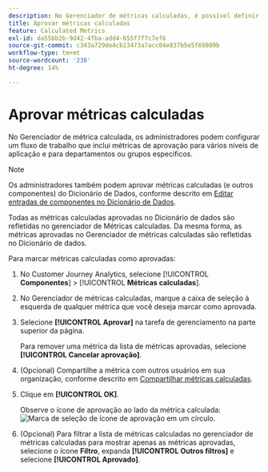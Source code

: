 ```yaml
---
description: No Gerenciador de métricas calculadas, é possível definir um fluxo de trabalho que inclua métricas de aprovação para vários níveis de aplicação e para departamentos ou grupos específicos.
title: Aprovar métricas calculadas
feature: Calculated Metrics
exl-id: da55bb2b-9d42-4fba-add4-655f7f7c7ef6
source-git-commit: c343a729de4cb13473a7acc04e837b5e5f69809b
workflow-type: tm+mt
source-wordcount: '238'
ht-degree: 14%

---
```


# Aprovar métricas calculadas

No Gerenciador de métrica calculada, os administradores podem configurar um fluxo de trabalho que inclui métricas de aprovação para vários níveis de aplicação e para departamentos ou grupos específicos.

>[!NOTE]
>
>Os administradores também podem aprovar métricas calculadas (e outros componentes) do Dicionário de Dados, conforme descrito em [Editar entradas de componentes no Dicionário de Dados](/help/components/data-dictionary/edit-entries-data-dictionary.md).
>
>Todas as métricas calculadas aprovadas no Dicionário de dados são refletidas no gerenciador de Métricas calculadas. Da mesma forma, as métricas aprovadas no Gerenciador de métricas calculadas são refletidas no Dicionário de dados.

Para marcar métricas calculadas como aprovadas:

1. No Customer Journey Analytics, selecione [!UICONTROL **Componentes**] > [!UICONTROL **Métricas calculadas**].

1. No Gerenciador de métricas calculadas, marque a caixa de seleção à esquerda de qualquer métrica que você deseja marcar como aprovada.

1. Selecione **[!UICONTROL Aprovar]** na tarefa de gerenciamento na parte superior da página.

   Para remover uma métrica da lista de métricas aprovadas, selecione **[!UICONTROL Cancelar aprovação]**.

1. (Opcional) Compartilhe a métrica com outros usuários em sua organização, conforme descrito em [Compartilhar métricas calculadas](/help/components/calc-metrics/cm-workflow/cm-sharing.md).

1. Clique em **[!UICONTROL OK]**.

   Observe o ícone de aprovação ao lado da métrica calculada: ![Marca de seleção de ícone de aprovação em um círculo.](https://spectrum.adobe.com/static/icons/workflow_18/Smock_CheckmarkCircle_18_N.svg)

1. (Opcional) Para filtrar a lista de métricas calculadas no gerenciador de métricas calculadas para mostrar apenas as métricas aprovadas, selecione o ícone **Filtro**, expanda **[!UICONTROL Outros filtros]** e selecione **[!UICONTROL Aprovado]**.
